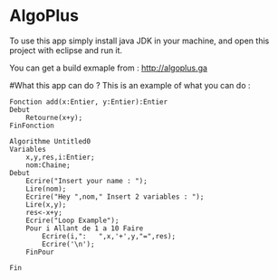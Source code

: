 # AlgoPlus

To use this app simply install java JDK in your machine, and open this project with eclipse and run it.

You can get a build exmaple from : http://algoplus.ga

#What this app can do ?
This is an example of what you can do : 


```
Fonction add(x:Entier, y:Entier):Entier
Debut
	Retourne(x+y);
FinFonction

Algorithme Untitled0
Variables
	x,y,res,i:Entier;
	nom:Chaine;
Debut
	Ecrire("Insert your name : ");
	Lire(nom);
	Ecrire("Hey ",nom," Insert 2 variables : ");
	Lire(x,y);
	res<-x+y;
	Ecrire("Loop Example");
	Pour i Allant de 1 a 10 Faire
		Ecrire(i,":   ",x,'+',y,"=",res);
		Ecrire('\n');
	FinPour
	
Fin
```
